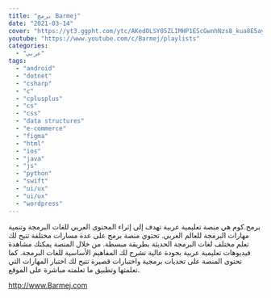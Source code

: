 ```yaml
---
title: "برمج Barmej"
date: "2021-03-14"
cover: "https://yt3.ggpht.com/ytc/AKedOLSY05ZLIMHP1EScGwnhNzs8_kua8E5ay1vwawj8Kw=s176-c-k-c0x00ffffff-no-rj"
youtube: "https://www.youtube.com/c/Barmej/playlists"
categories:
  - "عربي"
tags:
  - "android"
  - "dotnet"
  - "csharp"
  - "c"
  - "cplusplus"
  - "cs"
  - "css"
  - "data structures"
  - "e-commerce"
  - "figma"
  - "html"
  - "ios"
  - "java"
  - "js"
  - "python"
  - "swift"
  - "ui/ux"
  - "ui/ux"
  - "wordpress"
---
```


برمح.كوم هي منصة تعليمية عربية تهدف إلى إثراء المحتوى العربي للغات البرمجة وتنمية مهارات البرمجة للعالم العربي. تحتوي منصة برمج على عدة مسارات مختلفة تتيح لك تعلم مختلف لغات البرمجة الحديثة بطريقة مبسطة. من خلال المنصة يمكنك مشاهدة فيديوهات تعليمية عربية بجودة عالية تشرح لك المفاهيم الأساسية للغات البرمجة. كما تحتوى المنصة على تحديات برمجية واختبارات قصيرة تتيح لك اختبار المهارات التي تعلمتها وتطبيق ما تعلمته مباشرة على الموقع.

http://www.Barmej.com
